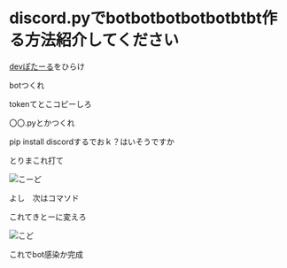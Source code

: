 # discord.pyでbotbotbotbotbotbtbt作る方法紹介してください

[devぽたーる](https://discord.com/developers/applications)をひらけ

botつくれ

tokenてとこコピーしろ

〇〇.pyとかつくれ

pip install discordするでおｋ？はいそうですか

とりまこれ打て

![こーど](https://cdn.discordapp.com/attachments/972821599453581313/1001398019729670195/unknown.png)

よし　次はコマソド

これてきとーに変えろ

![こど](https://cdn.discordapp.com/attachments/972821599453581313/1001399945468842054/unknown.png)

これでbot感染か完成
